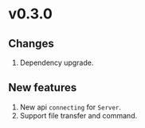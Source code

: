 # v0.3.0
## Changes
1. Dependency upgrade.

## New features
1. New api `connecting` for `Server`.
2. Support file transfer and command.
